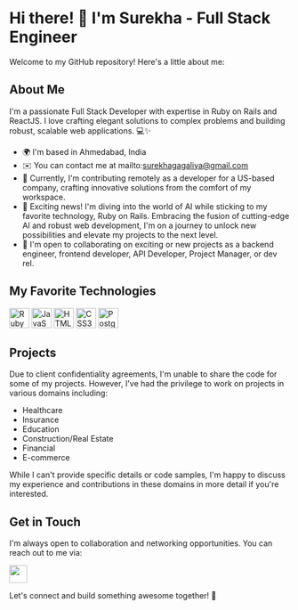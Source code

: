 # Hi there! 👋 I'm Surekha - Full Stack Engineer

Welcome to my GitHub repository! Here's a little about me:

## About Me
I'm a passionate Full Stack Developer with expertise in Ruby on Rails and ReactJS. I love crafting elegant solutions to complex problems and building robust, scalable web applications. 💻✨

- 🌍  I'm based in Ahmedabad, India
- ✉️   You can contact me at mailto:surekhagagaliya@gmail.com
- 🚀  Currently, I'm contributing remotely as a developer for a US-based company, crafting innovative solutions from the comfort of my workspace.
- 🧠  Exciting news! I'm diving into the world of AI while sticking to my favorite technology, Ruby on Rails. Embracing the fusion of cutting-edge AI and robust web development, I'm on a journey to unlock new possibilities and elevate my projects to the next level.
- 🤝  I'm open to collaborating on exciting or new projects as a backend engineer, frontend developer, API Developer, Project Manager, or dev rel.


## My Favorite Technologies
<p align="left" dir="auto">
  <a href="https://www.ruby-lang.org/en/" rel="nofollow"><img src="https://raw.githubusercontent.com/danielcranney/readme-generator/main/public/icons/skills/ruby-colored.svg" width="36" height="36" alt="Ruby" style="max-width: 100%;"></a>
  <a href="https://developer.mozilla.org/en-US/docs/Web/JavaScript" rel="nofollow"><img src="https://raw.githubusercontent.com/danielcranney/readme-generator/main/public/icons/skills/javascript-colored.svg" width="36" height="36" alt="JavaScript" style="max-width: 100%;"></a>
  <a href="https://developer.mozilla.org/en-US/docs/Glossary/HTML5" rel="nofollow"><img src="https://raw.githubusercontent.com/danielcranney/readme-generator/main/public/icons/skills/html5-colored.svg" width="36" height="36" alt="HTML5" style="max-width: 100%;"></a>
  <a href="https://www.w3.org/TR/CSS/#css" rel="nofollow"><img src="https://raw.githubusercontent.com/danielcranney/readme-generator/main/public/icons/skills/css3-colored.svg" width="36" height="36" alt="CSS3" style="max-width: 100%;"></a>
  <a href="https://www.postgresql.org/" rel="nofollow"><img src="https://raw.githubusercontent.com/danielcranney/readme-generator/main/public/icons/skills/postgresql-colored.svg" width="36" height="36" alt="PostgreSQL" style="max-width: 100%;"></a>
</p>

## Projects
Due to client confidentiality agreements, I'm unable to share the code for some of my projects. However, I've had the privilege to work on projects in various domains including:

- Healthcare
- Insurance
- Education
- Construction/Real Estate
- Financial
- E-commerce

While I can't provide specific details or code samples, I'm happy to discuss my experience and contributions in these domains in more detail if you're interested.

## Get in Touch
I'm always open to collaboration and networking opportunities. You can reach out to me via:

<p dir="auto">
  <a href="https://www.linkedin.com/in/surekha-gagaliya" rel="nofollow">
    <img src="https://raw.githubusercontent.com/danielcranney/readme-generator/main/public/icons/socials/linkedin.svg" width="32" height="32" style="max-width: 100%;">
  </a>
</p>

Let's connect and build something awesome together! 🚀

